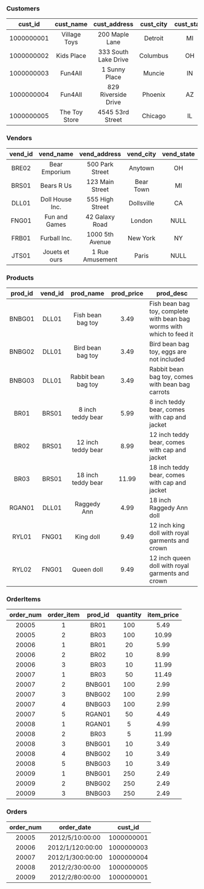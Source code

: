 
### Customers

| cust_id | cust_name | cust_address | cust_city | cust_state | cust_zip | cust_country | cust_contact | cust_email |
| :-: | :-: | :-: | :-: | :-: | :-: | :-: | :-: | :-: |
| 1000000001 | Village Toys | 200 Maple Lane | Detroit | MI | 44444 | USA | John Smith | sales@villagetoys.com |
| 1000000002 | Kids Place | 333 South Lake Drive | Columbus | OH | 43333 | USA | Michelle Green | NULL |
| 1000000003 | Fun4All | 1 Sunny Place | Muncie | IN | 42222 | USA | Jim Jones | jjones@fun4all.com |
| 1000000004 | Fun4All | 829 Riverside Drive | Phoenix | AZ | 88888 | USA | Denise L. Stephens | dstephens@fun4all.com |
| 1000000005 | The Toy Store | 4545 53rd Street | Chicago | IL | 54545 | USA | Kim Howard | NULL |

### Vendors

| vend_id | vend_name | vend_address | vend_city | vend_state | vend_zip | vend_country |
| :-: | :-: | :-: | :-: | :-: | :-: | :-: | 
| BRE02 | Bear Emporium | 500 Park Street | Anytown | OH | 44333 | USA |
| BRS01 | Bears R Us | 123 Main Street | Bear Town | MI | 44444 | USA |
| DLL01 | Doll House Inc. | 555 High Street | Dollsville | CA | 99999 | USA |
| FNG01 | Fun and Games | 42 Galaxy Road | London | NULL | N16 6PS | England |
| FRB01 | Furball Inc. | 1000 5th Avenue | New York | NY | 11111 | USA |
| JTS01 | Jouets et ours | 1 Rue Amusement | Paris | NULL | 45678 | France |


### Products

| prod_id | vend_id | prod_name | prod_price | prod_desc |
| :-: | :-: | :-: | :-: | --- | 
| BNBG01 | DLL01 | Fish bean bag toy | 3.49 | Fish bean bag toy, complete with bean bag worms with which to feed it |
| BNBG02 | DLL01 | Bird bean bag toy | 3.49 | Bird bean bag toy, eggs are not included |
| BNBG03 | DLL01 | Rabbit bean bag toy | 3.49 | Rabbit bean bag toy, comes with bean bag carrots |
| BR01 | BRS01 | 8 inch teddy bear | 5.99 | 8 inch teddy bear, comes with cap and jacket |
| BR02 | BRS01 | 12 inch teddy bear | 8.99 | 12 inch teddy bear, comes with cap and jacket |
| BR03 | BRS01 | 18 inch teddy bear | 11.99 | 18 inch teddy bear, comes with cap and jacket |
| RGAN01 | DLL01 | Raggedy Ann | 4.99 | 18 inch Raggedy Ann doll |
| RYL01 | FNG01 | King doll | 9.49 | 12 inch king doll with royal garments and crown |
| RYL02 | FNG01 | Queen doll | 9.49 | 12 inch queen doll with royal garments and crown |


### OrderItems

| order_num | order_item | prod_id | quantity | item_price |
| :-: | :-: | :-: | :-: | :-: |
| 20005 | 1 | BR01 | 100 | 5.49 |
| 20005 | 2 | BR03 | 100 | 10.99 |
| 20006 | 1 | BR01 | 20 | 5.99 |
| 20006 | 2 | BR02 | 10 | 8.99 |
| 20006 | 3 | BR03 | 10 | 11.99 |
| 20007 | 1 | BR03 | 50 | 11.49 |
| 20007 | 2 | BNBG01 | 100 | 2.99 |
| 20007 | 3 | BNBG02 | 100 | 2.99 |
| 20007 | 4 | BNBG03 | 100 | 2.99 |
| 20007 | 5 | RGAN01 | 50 | 4.49 |
| 20008 | 1 | RGAN01 | 5 | 4.99 |
| 20008 | 2 | BR03 | 5 | 11.99 |
| 20008 | 3 | BNBG01 | 10 | 3.49 |
| 20008 | 4 | BNBG02 | 10 | 3.49 |
| 20008 | 5 | BNBG03 | 10 | 3.49 |
| 20009 | 1 | BNBG01 | 250 | 2.49 |
| 20009 | 2 | BNBG02 | 250 | 2.49 |
| 20009 | 3 | BNBG03 | 250 | 2.49 |


### Orders

| order_num | order_date | cust_id |
| :-: | :-: | :-: |
| 20005 | 2012/5/10:00:00 | 1000000001 |
| 20006 | 2012/1/120:00:00 | 1000000003 |
| 20007 | 2012/1/300:00:00 | 1000000004 |
| 20008 | 2012/2/30:00:00 | 1000000005 |
| 20009 | 2012/2/80:00:00 | 1000000001 |



